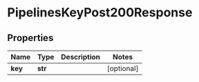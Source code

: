# PipelinesKeyPost200Response

## Properties
| Name | Type | Description | Notes |
| ------------ | ------------- | ------------- | ------------- |
| **key** | **str** |  | [optional]  |


